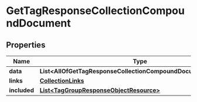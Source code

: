 # GetTagResponseCollectionCompoundDocument

## Properties
Name | Type | Description | Notes
------------ | ------------- | ------------- | -------------
**data** | **List&lt;AllOfGetTagResponseCollectionCompoundDocumentDataItems&gt;** |  | 
**links** | [**CollectionLinks**](CollectionLinks.md) |  |  [optional]
**included** | [**List&lt;TagGroupResponseObjectResource&gt;**](TagGroupResponseObjectResource.md) |  |  [optional]
